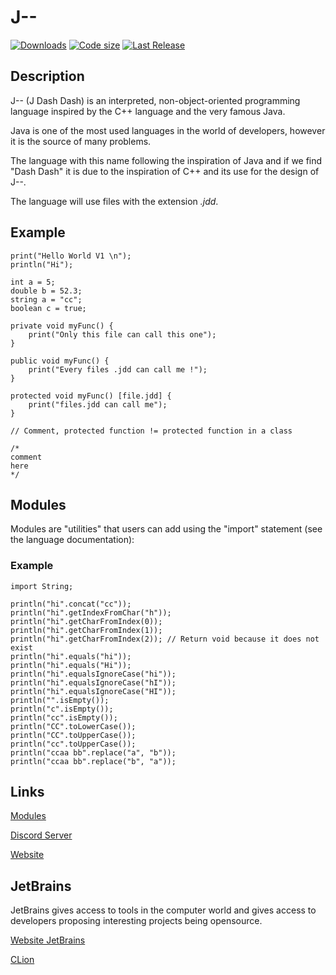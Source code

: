 # J--

[![Downloads](https://img.shields.io/github/downloads/JDashDash/J--/total?style=for-the-badge)](https://github.com/JDashDash/J--)
[![Code size](https://img.shields.io/github/languages/code-size/JDashDash/J--?style=for-the-badge)](https://github.com/JDashDash/J--)
[![Last Release](https://img.shields.io/github/release/JDashDash/J--?style=for-the-badge)](https://github.com/JDashDash/J--)


## Description

J-- (J Dash Dash) is an interpreted, non-object-oriented programming language inspired by the C++ language and the very famous Java.

Java is one of the most used languages in the world of developers, however it is the source of many problems.

The language with this name following the inspiration of Java and if we find "Dash Dash" it is due to the inspiration of C++ and its use for the design of J--.

The language will use files with the extension *.jdd*.

## Example
```
print("Hello World V1 \n");
println("Hi");

int a = 5;
double b = 52.3;
string a = "cc";
boolean c = true;

private void myFunc() {
    print("Only this file can call this one");
}

public void myFunc() {
    print("Every files .jdd can call me !");
}

protected void myFunc() [file.jdd] {
    print("files.jdd can call me");
}

// Comment, protected function != protected function in a class

/*
comment
here
*/
```

## Modules

Modules are "utilities" that users can add using the "import" statement (see the language documentation):

### Example

```
import String;

println("hi".concat("cc"));
println("hi".getIndexFromChar("h"));
println("hi".getCharFromIndex(0));
println("hi".getCharFromIndex(1));
println("hi".getCharFromIndex(2)); // Return void because it does not exist
println("hi".equals("hi"));
println("hi".equals("Hi"));
println("hi".equalsIgnoreCase("hi"));
println("hi".equalsIgnoreCase("hI"));
println("hi".equalsIgnoreCase("HI"));
println("".isEmpty());
println("c".isEmpty());
println("cc".isEmpty());
println("CC".toLowerCase());
println("CC".toUpperCase());
println("cc".toUpperCase());
println("ccaa bb".replace("a", "b"));
println("ccaa bb".replace("b", "a"));
```

## Links

[Modules](https://github.com/JDashDash/Modules)

[Discord Server]()

[Website]()

## JetBrains

JetBrains gives access to tools in the computer world and gives access to developers proposing interesting projects being opensource.

[Website JetBrains](https://www.jetbrains.com/)

[CLion](https://www.jetbrains.com/clion/)